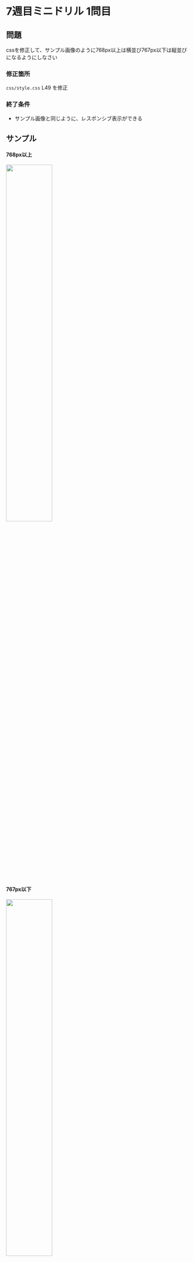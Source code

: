 # 7週目ミニドリル 1問目

## 問題

cssを修正して、サンプル画像のように768px以上は横並び767px以下は縦並びになるようにしなさい

### 修正箇所
`css/style.css`
L49 を修正

### 終了条件
- サンプル画像と同じように、レスポンシブ表示ができる

## サンプル

#### 768px以上
<img src="https://user-images.githubusercontent.com/79675344/183528549-8d21b11f-910b-418f-ad48-ce8d71efb1c8.png" width="50%" />

#### 767px以下
<img src="https://user-images.githubusercontent.com/79675344/183528544-941032f6-bb1e-4392-a0e8-52d25daf526f.png" width="50%" />
